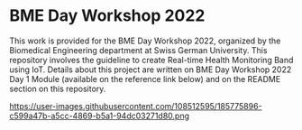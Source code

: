 # BME Day Workshop 2022
This work is provided for the BME Day Workshop 2022, organized by the Biomedical Engineering department at Swiss German University. This repository involves the guideline to create Real-time Health Monitoring Band using IoT. Details about this project are written on BME Day Workshop 2022 Day 1 Module (available on the reference link below) and on the README section on this repository.

https://user-images.githubusercontent.com/108512595/185775896-c599a47b-a5cc-4869-b5a1-94dc03271d80.png
